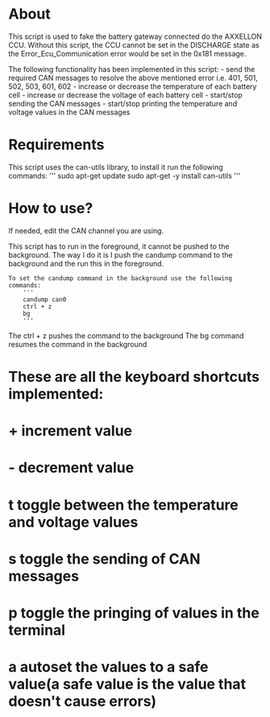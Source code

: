 # About

This script is used to fake the battery gateway connected do the AXXELLON CCU.
Without this script, the CCU cannot be set in the DISCHARGE state as the
Error_Ecu_Communication error would be set in the 0x181 message.

The following functionality has been implemented in this script:
 	- send the required CAN messages to resolve the above mentioned error i.e. 401, 501, 502, 503, 601, 602
 	- increase or decrease the temperature of each battery cell
 	- increase or decrease the voltage of each battery cell
	- start/stop sending the CAN messages
 	- start/stop printing the temperature and voltage values in the CAN messages

# Requirements

 This script uses the can-utils library, to install it run the following commands:
 	'''
 	sudo apt-get update
 	sudo apt-get -y install can-utils
 	'''

# How to use?

 If needed, edit the CAN channel you are using.

 This script has to run in the foreground, it cannot be pushed to the background.
 The way I do it is I push the candump command to the background and the run this 
 in the foreground.

 	To set the candump command in the background use the following commands:
 		'''
 		candump can0
 		ctrl + z
 		bg
 		'''
 The ctrl + z pushes the command to the background
 The bg command resumes the command in the background


# These are all the keyboard shortcuts implemented:
#	+	increment value
#	-	decrement value
# 	t 	toggle between the temperature and voltage values
#	s 	toggle the sending of CAN messages
#	p 	toggle the pringing of values in the terminal
# 	a 	autoset the values to a safe value(a safe value is the value that doesn't cause errors)